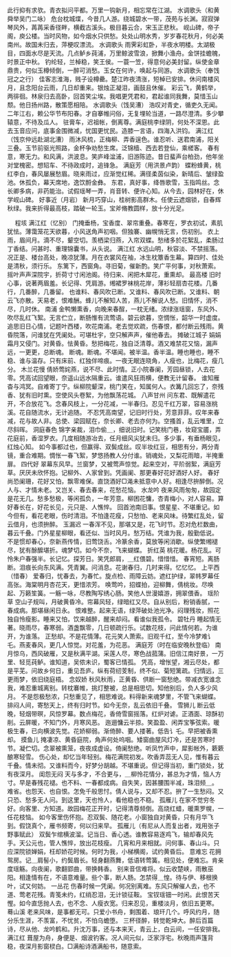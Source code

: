 <!-- { "loadSidebar": true } -->
此行抑有求欤。青衣拟问平都。万里一钩新月，相忘常在江湖。 
水调歌头（和黄舜举吴门二咏）
危台枕城堞，今昔几人游。绕城碧水一带，茂苑与长渊。寂寂弹琴风外，苒苒采香径畔，横截古溪头。极目暮云合，宋玉正悲秋。 
岘山碑，帝子阁，庾公楼。当时风物，如今烟水只供愁。处处山明水秀，岁岁春花秋月，何必美南州。故国未归去，萍梗叹漂流。 
水调歌头
雨霁彩虹卧，半夜水明楼。太湖极目，四面水尽是天流。几点鲈乡莼浦，万里鲸波雪浪，掀舞小渔舟。金饼挂蟾魄，时景正中秋。 
钓纶轻，兰棹稳，笑王侯。一蓑一笠，得意何必美封留。纵使金章鼎贵，何似玉樽倾倒，一醉可消愁。玉女在何许，唤起与同游。 
水调歌头（奉饯冠之之行）
佳客志淮海，贱子设樽罍。楚江昨夜清涨，短棹已安排。休问南楼风月，且念阳台云雨，几日却重来。银烛正凝泪，画鼓且休催。 
彩云飞，黄鹤举，两徘徊。林泉归去高卧，回首笑尘埃。我唱更凭君和，君起谁同我舞，莫惜玉山颓。他日扬州路，散策愿相陪。 
水调歌头（饯吴漕）
浩叹对青史，循吏久无闻。二年江右，赖公华节布阳春。才自搴帷问俗，无复埋轮当道，一路尽澄清。多少攀辕意，不待及瓜人。 
驻膏车，迟祖帐，倒离尊。满庭桃李绿阴，何处不深恩。此去玉音应问，底事金围微减，忧国更忧民。造膝一言语，四海入洪钧。 
满江红（饯京仲远赴湖北漕）
雨沐风梳，正梅柳、弄香逞色。谁忍听、送君南浦，阳关三叠。玉节前驱光照路，金杯争劝愁生席。泛锦樯、西去若登仙，乘槎客。 
春有意，寒无力。和风满，洪波息。笑庐峰湓浦，旧游陈迹。昔日蜚声台柏劲，他年坐对堂槐密。想轺车、不待政成时，追锋急。 
满庭芳（用洪景卢韵）
蝶粉蜂黄，桃红李白，春风屡展愁眉。晓来雨过，应渐觉红稀。满径柔茵似染，新晴后、皱绿盈池。休孤负，幕天席地，逸饮酹金彝。 
东君，真好事，绛唇歌雪，玉指鸣丝。念长卿多病，非药能治。试假瑶琴一弄，肖音转、便许心知。从今去，园林好在，休学岘山碑。 
好事近（月岩）
新月巧穿山，桂树影高群木。任使云遮烟锁，自春辉秋绿。我来折得最高枝，踏破一轮玉。宝斧脩教圆样，放十分光足。 

　
程垓
满江红（忆别）
门掩垂杨，宝香度、翠帘重叠。春寒在，罗衣初试，素肌犹怯。薄霭笼花天欲暮，小风送角声初咽。但独褰、幽幌悄无言，伤初别。 
衣上雨，眉间月。滴不尽，颦空切。羡栖梁归燕，入帘双蝶。愁绪多於花絮乱，柔肠过丁香结。问甚时、重理锦囊书，从头说。 
满江红
水远山明，秋容淡、不禁摇落。况正是、楼台高处，晚凉犹薄。月在衣裳风在袖，冰生枕簟香生幕。算四时、佳处是清秋，须行乐。 
东篱下，西窗角。寻旧菊，催新酌。笑广平何事，对秋萧索。摇叶声声深院宇，折荷寸寸闲池阁。待归来、闲把木犀花，重熏却。 
最高楼
旧时心事，说著两眉羞。长记得、凭肩游。缃裙罗袜桃花岸，薄衫轻扇杏花楼。几番行，几番醉，几番留。 
也谁料、春风吹已断。又谁料、春风吹已断。又谁料、朝云飞亦散。天易老，恨难酬。蜂儿不解知人苦，燕儿不解说人愁。旧情怀，消不尽，几时休。 
南浦
金鸭懒熏香，向晚来春酲，一枕无绪。浓绿涨瑶窗，东风外、吹尽乱红飞絮。无言伫立，断肠惟有流莺语。碧云欲暮，空惆怅，韶华一时虚度。 
追思旧日心情，记题叶西楼，吹花南浦。老去觉欢疏，伤春恨，都付断云残雨。黄昏院落，问谁犹在凭阑处。可堪杜宇，空只解声声，催他春去。 
摊破江城子
娟娟霜月又侵门。对黄昏。怯黄昏。愁把梅花，独自泛清尊。酒又难禁花又恼，漏声远，一更更，总断魂。 
断魂。断魂。不堪闻。被半温。香半温。睡也睡也，睡不稳、谁与温存。只有床前、红独伴啼痕。一夜无眠连晓角，人瘦也，比梅花，瘦几分。 
木兰花慢
倩娇莺姹燕，说不尽、此时情。正小院春阑，芳园昼锁，人去花零。凭高试回望眼，奈遥山远水隔重云。谁遣风狂雨横，便教无计留春。 
谁知雁杳与鸿冥。自难寄丁宁。纵柳院颦深，桃门笑在，知属何人。衣篝几回忘了，奈残香、犹有旧时熏。空使风头卷絮，为他飘荡花城。 
八声甘州
问东君、既解遣花开，不合放花飞。念春风枝上，一分花减，一半春归。忍见千红万翠，容易涨桃溪。花自随流水，无计追随。 
不忍凭高南望，记旧时行处，芳意菲菲。叹年来春减，花与故人非。总使、梁园赋在，奈长卿、老去亦何为。空搔首，乱云堆里，立尽斜晖。 
洞庭春色
锦字亲裁，泪巾偷＿，细说旧时。记笑桃门巷，妆窥宝靥，弄花庭前，香湿罗衣。几度相随游冶去，任月细风尖犹未归。多少事，有垂杨眼见，红烛心知。 
如今事都过也，但赢得、双鬓成丝。叹半妆红豆，相思有分，两分青镜，重合难期。惆怅一春飞絮，梦悠扬教人分付谁。销魂处，又梨花雨暗，半掩重扉。 
四代好
翠幕东风早。兰窗梦，又被莺声惊觉。起来空对，平阶弱絮，满庭芳草。厌厌未欣怀抱。记柳外、人家曾到。凭画阑、那更春好花好酒好人好。 
春好尚恐阑珊，花好又怕，飘零难保。直饶酒好□渑未抵意中人好。相逢尽拚醉倒。况人与、才情未老。又岂关、春去春来，花愁花恼。 
水龙吟
夜来风雨匆匆，故园定是花无几。愁多愁极，等闲孤负，一年芳意。柳困花慵，杏青梅小，对人容易。算好春长在，好花长见，元只是、人憔悴。 
回首池南旧事。恨星星、不堪重记。如今但有，看花老眼，伤时清泪。不怕逢花瘦，只愁怕、老来风味。待繁红乱处，留云借月，也须拚醉。 
玉漏迟
一春浑不见，那堪又是，花飞时节。忍对危栏数曲，暮云千叠。门外星星柳眼，看还似、当时风月。愁万结。凭谁为我，殷勤低说。 
不是惯却春心，奈新燕传情，旧莺饶舌。冷篆余香，莫放等闲消歇。纵使繁缃褪尽，犹有酴醿堪折。魂梦切。如今不奈，飞来蝴蝶。 
折红英
桃花暖。杨花乱。可怜朱户春强半。长记忆。探芳日。笑凭郎肩，＿红偎碧。惜惜惜。 
春宵短。离肠断。泪痕长向东风满。凭青翼。问消息。花谢春归，几时来得。忆忆忆。 
上平西（惜春）
爱春归，忧春去，为春忙。旋点检、雨障云妨。遮红护绿，翠帏罗幕任高张。海棠明月杏花天，更惜浓芳。 
唤莺吟，招蝶拍，迎柳舞，倩桃妆。尽唤起、万籁笙簧。一觞一咏，尽教陶写绣心肠。笑他人世漫嬉游，拥翠偎香。 
瑶阶草
空山子规叫，月破黄昏冷。帘幕风轻，绿暗红又尽。自从别后，粉销香腻，一春成病。那堪昼闲日永。 
恨难整。起来无语，绿萍破处池光净。闷理残妆，照花独自怜瘦影。睡来又怕，饮来越醉，醒来却闷。看谁似我孤令。 
碧牡丹
睡起情无著。晓雨尽，春寒弱。酒盏飘零，几日顿疏行乐。试数花枝，问此情何若。为谁开，为谁落。 
正愁却。不是花情薄。花元笑人萧索。旧观千红，至今冷梦难讠乇。燕麦春风，更几人惊觉。对花羞，为花恶。 
满庭芳（时在临安晚秋登临）
南月惊乌，西风破雁，又是秋满平湖。采莲人尽，寒色战菰蒲。旧信江南好景，一万里、轻觅莼鲈。谁知道，吴侬未识，蜀客已情孤。 
凭高，增怅望，湘云尽处，都是平芜。问故乡何日，重见吾庐。纵有荷纫芰制，终不似、菊短篱疏。归情远，三更雨梦，依旧绕庭梧。 
念奴娇
秋风秋雨，正黄昏、供断一窗愁绝。带减衣宽谁念我，难忍重城离别。转枕褰帷，挑灯整被，总是相思切。知他别后，负人多少风月。 
不是怨极愁浓，只愁重见了，相思难说。料得新来魂梦里，不管飞来蝴蝶。排闷人间，寄愁天上，终有归时节。如今无奈，乱云依旧千叠。 
雪狮儿
断云低晚，轻烟带暝，风惊罗幕。数点梅花，香倚雪窗摇落。红炉对谑。正酒面、琼酥初削。云屏暖，不知门外，月寒风恶。 
迤逦慵云半掠。笑盈盈、闲弄宝筝弦索。暖极生春，已向横波先觉。花娇柳弱。渐倚醉、要人搂著。低告讠乇。早把被香熏却。 
摸鱼儿
掩凄凉、黄昏庭院，角声何处呜咽。矮窗曲屋风灯冷，还是苦寒时节。凝伫切。念翠被熏笼，夜夜成虚设。倚阑愁绝。听凤竹声中，犀影帐外，簌簌酿寒轻雪。 
伤心处，却忆当年轻别。梅花满院初发。吹香弄蕊无人见，惟有暮云千叠。情未彻。又谁料而今，好梦分胡越。不堪重说。但记得当初，重门锁处，犹有夜深月。 
闺怨无闷
天与多才，不合更与，＿柳怜花情分，甚总为才情，恼人方寸。早是春残花褪。也不料、一春都成病。自失笑，因甚腰围半减，珠泪频＿。 
难省。也怨天、也自恨。怎免千般思忖。倩人说与，又却不忍。拚了一生愁闷。又只恐、愁多无人问。到这里，天也怜人，看他稳也不稳。 
孤雁儿
在家不觉穷冬好。向客里、方知道。故园梅花正开时，记得清尊频倒。高烧红蜡，暖熏罗幌，一任花枝恼。 
如今客里伤怀抱。忍双鬓、随花老。小窗独自对黄昏，只有月华飞到。假饶真个，雁书频寄，何以归来早。 
孤雁儿（有尼从人而复出者，戏用张子野事赋此）
双鬓乍绾横波溜。记当日、香心透。谁教容易逐鸡飞，输却春风先手。天公元也，管人憔悴，放出花枝瘦。 
几宵和月来相就。问何事、春山斗。只应深院锁婵娟，枉却娇花时候。何时为我，小梯横阁，试约黄昏后。 
意难忘
花拥鸳房。记＿肩髻小，约鬓眉长。轻身翻燕舞，低语转莺簧。相见处，便难忘。肯亲度瑶觞。向夜阑，歌翻郢曲，带换韩香。 
别来音信难将。似云收楚峡，雨散巫阳。相逢情有在，不语意难量。些个事，断人肠。怎禁得＿惶。待与伊、移根换叶，试又何妨。 
一丛花
伤春时候一凭阑。何况别离难。东风只解催人去，也不道、莺老花残。青笺未约，红绡忍泪，无计锁征鞍。 
宝钗瑶钿一时闲。此恨苦天慳。如今直恁抛人去，也不念、人瘦衣宽。归来忍见，重楼淡月，依旧五更寒。 
蓦山溪
老来风味，是事都无可。只爱小书舟，剩围着、琅玕几个。呼风约月，随分乐生涯，不羡富，不忧贫，不怕乌蟾堕。 
三杯径醉，转觉乾坤大。醉后百篇诗，尽从他、龙吟鹤和。升沈万事，还与本来天，青云上，白云间，一任安排我。 
满江红
葺屋为舟，身便是、烟波钓客。况人间元似，泛家浮宅。秋晚雨声篷背稳，夜深月影窗棂白。□满船诗酒满船书，随意索。 
